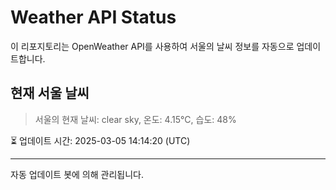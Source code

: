 
# Weather API Status

이 리포지토리는 OpenWeather API를 사용하여 서울의 날씨 정보를 자동으로 업데이트합니다.

## 현재 서울 날씨
> 서울의 현재 날씨: clear sky, 온도: 4.15°C, 습도: 48%

⏳ 업데이트 시간: 2025-03-05 14:14:20 (UTC)

---
자동 업데이트 봇에 의해 관리됩니다.
